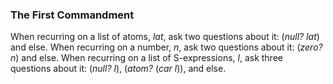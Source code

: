 ### The First Commandment

When recurring on a list of atoms, _lat_, ask two questions about it: (_null?
lat_) and else. When recurring on a number, _n_, ask two questions about it:
(_zero? n_) and else. When recurring on a list of S-expressions, _l_, ask three
questions about it: (_null? l_), (_atom?_ (_car l_)), and else.
